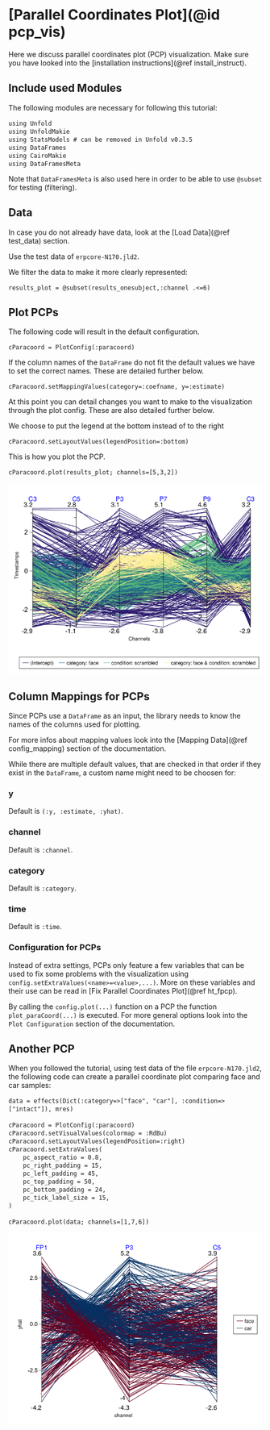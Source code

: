 # [Parallel Coordinates Plot](@id pcp_vis)

Here we discuss parallel coordinates plot (PCP) visualization. 
Make sure you have looked into the [installation instructions](@ref install_instruct).

## Include used Modules
The following modules are necessary for following this tutorial:
```
using Unfold
using UnfoldMakie
using StatsModels # can be removed in Unfold v0.3.5
using DataFrames
using CairoMakie
using DataFramesMeta
```

Note that `DataFramesMeta` is also used here in order to be able to use `@subset` for testing (filtering).

## Data
In case you do not already have data, look at the [Load Data](@ref test_data) section. 

Use the test data of `erpcore-N170.jld2`.

We filter the data to make it more clearly represented:
```
results_plot = @subset(results_onesubject,:channel .<=6)
```

## Plot PCPs

The following code will result in the default configuration. 
```
cParacoord = PlotConfig(:paracoord)
```
If the column names of the `DataFrame` do not fit the default values we have to set the correct names. These are detailed further below.
```
cParacoord.setMappingValues(category=:coefname, y=:estimate)
```
At this point you can detail changes you want to make to the visualization through the plot config. These are also detailed further below. 

We choose to put the legend at the bottom instead of to the right
```
cParacoord.setLayoutValues(legendPosition=:bottom)
```

This is how you plot the PCP.
```
cParacoord.plot(results_plot; channels=[5,3,2])
```

![Default PCP](../images/para_coord_default.png)

## Column Mappings for PCPs

Since PCPs use a `DataFrame` as an input, the library needs to know the names of the columns used for plotting.

For more infos about mapping values look into the [Mapping Data](@ref config_mapping) section of the documentation.

While there are multiple default values, that are checked in that order if they exist in the `DataFrame`, a custom name might need to be choosen for:

### y
Default is `(:y, :estimate, :yhat)`.

### channel
Default is `:channel`.

### category
Default is `:category`.

### time
Default is `:time`.

### Configuration for PCPs

Instead of extra settings, PCPs only feature a few variables that can be used to fix some problems with the visualization using `config.setExtraValues(<name>=<value>,...)`.
More on these variables and their use can be read in [Fix Parallel Coordinates Plot](@ref ht_fpcp).

By calling the `config.plot(...)` function on a PCP the function `plot_paraCoord(...)` is executed.
For more general options look into the `Plot Configuration` section of the documentation.

## Another PCP

When you followed the tutorial, using test data of the file `erpcore-N170.jld2`, the following code can create a parallel coordinate plot comparing face and car samples:

```
data = effects(Dict(:category=>["face", "car"], :condition=>["intact"]), mres)

cParacoord = PlotConfig(:paracoord)
cParacoord.setVisualValues(colormap = :RdBu)
cParacoord.setLayoutValues(legendPosition=:right)
cParacoord.setExtraValues(
    pc_aspect_ratio = 0.8,
    pc_right_padding = 15,
    pc_left_padding = 45,
    pc_top_padding = 50,
    pc_bottom_padding = 24,
    pc_tick_label_size = 15,
)

cParacoord.plot(data; channels=[1,7,6])
```

![Alternative PCP](../images/PCP_alt.png)